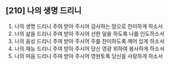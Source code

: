 ## [210] 나의 생명 드리니

1) 나의 생명 드리니 주여 받아 주시어 감사하는 맘으로 찬미하게 하소서  
2) 나의 삶을 드리니 주여 받아 주시어 선한 일을 하도록 나를 인도하소서  
3) 나의 음성 드리니 주여 받아 주시어 주를 찬미하도록 깨어 있게 하소서  
4) 나의 재능 드리니 주여 받아 주시어 당신 영광 위하여 봉사하게 하소서  
5) 나의 마음 드리니 주여 받아 주시어 영원토록 당신을 사랑하게 하소서
